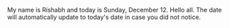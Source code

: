 My name is Rishabh and today is Sunday, December 12. Hello all. The date will automatically update to today's date in case you did not notice.
